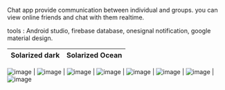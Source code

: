 Chat app provide communication between individual and groups.
you can view online friends and chat with them realtime.

tools : Android studio, firebase database, onesignal notification, google material design.

Solarized dark             |  Solarized Ocean
:-------------------------:|:-------------------------:
![image](https://github.com/youssefseddik/AndroidProjects/blob/master/1.png)
 |  ![image](https://github.com/youssefseddik/AndroidProjects/blob/master/2.png)
 |  ![image](https://github.com/youssefseddik/AndroidProjects/blob/master/3.png)
 |  ![image](https://github.com/youssefseddik/AndroidProjects/blob/master/4.png)
 |  ![image](https://github.com/youssefseddik/AndroidProjects/blob/master/5.png)
 |  ![image](https://github.com/youssefseddik/AndroidProjects/blob/master/6.png)
 |  ![image](https://github.com/youssefseddik/AndroidProjects/blob/master/7.png)
 |  ![image](https://github.com/youssefseddik/AndroidProjects/blob/master/8.png)

